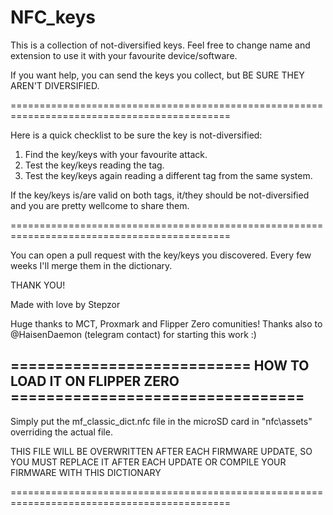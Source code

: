 # NFC_keys

This is a collection of not-diversified keys.
Feel free to change name and extension to use it with your favourite device/software.


If you want help, you can send the keys you collect, but BE SURE THEY AREN'T DIVERSIFIED.

============================================================================================

  Here is a quick checklist to be sure the key is not-diversified:
 
  1) Find the key/keys with your favourite attack.
  2) Test the key/keys reading the tag.
  3) Test the key/keys again reading a different tag from the same system.
 
  If the key/keys is/are valid on both tags, it/they should be not-diversified and you are pretty wellcome to share them.
  
============================================================================================

You can open a pull request with the key/keys you discovered.
Every few weeks I'll merge them in the dictionary.

THANK YOU!

Made with love by Stepzor



Huge thanks to MCT, Proxmark and Flipper Zero comunities!
Thanks also to @HaisenDaemon (telegram contact) for starting this work :)








## =========================== HOW TO LOAD IT ON FLIPPER ZERO =================================

Simply put the mf_classic_dict.nfc file in the microSD card in "nfc\assets" overriding the actual file.


THIS FILE WILL BE OVERWRITTEN AFTER EACH FIRMWARE UPDATE,
SO YOU MUST REPLACE IT AFTER EACH UPDATE OR COMPILE YOUR FIRMWARE WITH THIS DICTIONARY

============================================================================================
